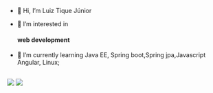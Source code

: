 - 👋 Hi, I’m Luiz Tique Júnior 


- 👀 I’m interested in <h4> web development </h4>
- 🌱 I’m currently learning Java EE, Spring boot,Spring jpa,Javascript Angular, Linux;
##
<div> 
  <a href = "mailto:luiztiquejr@gmail.com"><img src="https://img.shields.io/badge/-Gmail-%23333?style=for-the-badge&logo=gmail&logoColor=white" target="_blank"></a>
  <a href="https://www.linkedin.com/in/luiz-tique-j%C3%BAnior-154251229?lipi=urn%3Ali%3Apage%3Ad_flagship3_profile_view_base_contact_details%3BbyNpfscURMGbigiQ1BT7pQ%3D%3D" target="_blank"><img src="https://img.shields.io/badge/-LinkedIn-%230077B5?style=for-the-badge&logo=linkedin&logoColor=white" target="_blank"></a> 
</div>

<!---
Tiquinho10/Tiquinho10 is a ✨ special ✨ repository because its `README.md` (this file) appears on your GitHub profile.
You can click the Preview link to take a look at your changes.
--->

